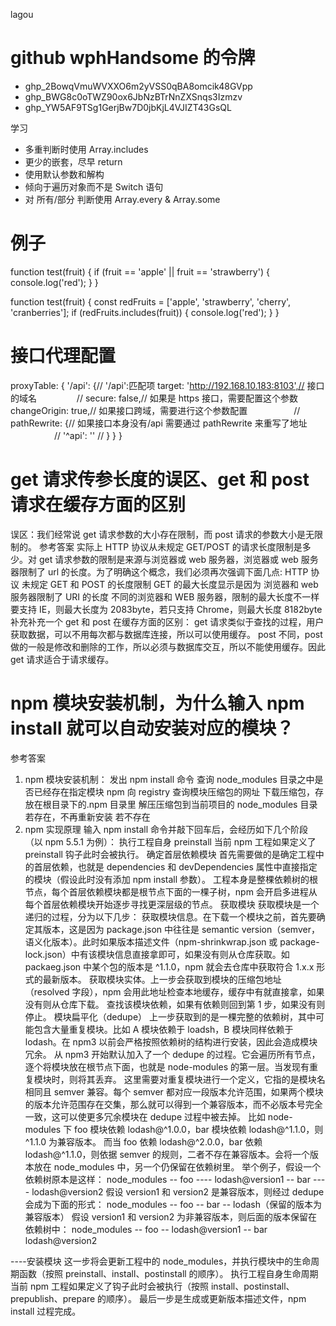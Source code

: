 lagou

# github wphHandsome 的令牌 
* 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
* 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
* 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

学习

- 多重判断时使用 Array.includes
- 更少的嵌套，尽早 return
- 使用默认参数和解构
- 倾向于遍历对象而不是 Switch 语句
- 对 所有/部分 判断使用 Array.every & Array.some

# 例子

function test(fruit) {
if (fruit == 'apple' || fruit == 'strawberry') {
console.log('red');
}
}

function test(fruit) {
const redFruits = ['apple', 'strawberry', 'cherry', 'cranberries'];
if (redFruits.includes(fruit)) {
console.log('red');
}
}

# 接口代理配置

proxyTable: {
'/api': {// '/api':匹配项
target: 'http://192.168.10.183:8103',// 接口的域名
　　　　 // secure: false,// 如果是 https 接口，需要配置这个参数
changeOrigin: true,// 如果接口跨域，需要进行这个参数配置
　　　　　// pathRewrite: {// 如果接口本身没有/api 需要通过 pathRewrite 来重写了地址
　　　　　// '^api': ''
// }
}
}

# get 请求传参长度的误区、get 和 post 请求在缓存方面的区别

误区：我们经常说 get 请求参数的大小存在限制，而 post 请求的参数大小是无限制的。
参考答案
实际上 HTTP 协议从未规定 GET/POST 的请求长度限制是多少。对 get 请求参数的限制是来源与浏览器或 web 服务器，浏览器或 web 服务器限制了 url 的长度。为了明确这个概念，我们必须再次强调下面几点:
HTTP 协议 未规定 GET 和 POST 的长度限制
GET 的最大长度显示是因为 浏览器和 web 服务器限制了 URI 的长度
不同的浏览器和 WEB 服务器，限制的最大长度不一样
要支持 IE，则最大长度为 2083byte，若只支持 Chrome，则最大长度 8182byte
补充补充一个 get 和 post 在缓存方面的区别：
get 请求类似于查找的过程，用户获取数据，可以不用每次都与数据库连接，所以可以使用缓存。
post 不同，post 做的一般是修改和删除的工作，所以必须与数据库交互，所以不能使用缓存。因此 get 请求适合于请求缓存。

# npm 模块安装机制，为什么输入 npm install 就可以自动安装对应的模块？

参考答案

1. npm 模块安装机制：
   发出 npm install 命令
   查询 node_modules 目录之中是否已经存在指定模块
   npm 向 registry 查询模块压缩包的网址
   下载压缩包，存放在根目录下的.npm 目录里
   解压压缩包到当前项目的 node_modules 目录
   若存在，不再重新安装
   若不存在
2. npm 实现原理
   输入 npm install 命令并敲下回车后，会经历如下几个阶段（以 npm 5.5.1 为例）：
   执行工程自身 preinstall
   当前 npm 工程如果定义了 preinstall 钩子此时会被执行。
   确定首层依赖模块
   首先需要做的是确定工程中的首层依赖，也就是 dependencies 和 devDependencies 属性中直接指定的模块（假设此时没有添加 npm install 参数）。
   工程本身是整棵依赖树的根节点，每个首层依赖模块都是根节点下面的一棵子树，npm 会开启多进程从每个首层依赖模块开始逐步寻找更深层级的节点。
   获取模块
   获取模块是一个递归的过程，分为以下几步：
   获取模块信息。在下载一个模块之前，首先要确定其版本，这是因为 package.json 中往往是 semantic version（semver，语义化版本）。此时如果版本描述文件（npm-shrinkwrap.json 或 package-lock.json）中有该模块信息直接拿即可，如果没有则从仓库获取。如 packaeg.json 中某个包的版本是 ^1.1.0，npm 就会去仓库中获取符合 1.x.x 形式的最新版本。
   获取模块实体。上一步会获取到模块的压缩包地址（resolved 字段），npm 会用此地址检查本地缓存，缓存中有就直接拿，如果没有则从仓库下载。
   查找该模块依赖，如果有依赖则回到第 1 步，如果没有则停止。
   模块扁平化（dedupe）
   上一步获取到的是一棵完整的依赖树，其中可能包含大量重复模块。比如 A 模块依赖于 loadsh，B 模块同样依赖于 lodash。在 npm3 以前会严格按照依赖树的结构进行安装，因此会造成模块冗余。
   从 npm3 开始默认加入了一个 dedupe 的过程。它会遍历所有节点，逐个将模块放在根节点下面，也就是 node-modules 的第一层。当发现有重复模块时，则将其丢弃。
   这里需要对重复模块进行一个定义，它指的是模块名相同且 semver 兼容。每个 semver 都对应一段版本允许范围，如果两个模块的版本允许范围存在交集，那么就可以得到一个兼容版本，而不必版本号完全一致，这可以使更多冗余模块在 dedupe 过程中被去掉。
   比如 node-modules 下 foo 模块依赖 lodash@^1.0.0，bar 模块依赖 lodash@^1.1.0，则 ^1.1.0 为兼容版本。
   而当 foo 依赖 lodash@^2.0.0，bar 依赖 lodash@^1.1.0，则依据 semver 的规则，二者不存在兼容版本。会将一个版本放在 node_modules 中，另一个仍保留在依赖树里。
   举个例子，假设一个依赖树原本是这样：
   node_modules
   -- foo
   ---- lodash@version1
   -- bar
   ---- lodash@version2
   假设 version1 和 version2 是兼容版本，则经过 dedupe 会成为下面的形式：
   node_modules
   -- foo
   -- bar
   -- lodash（保留的版本为兼容版本）
   假设 version1 和 version2 为非兼容版本，则后面的版本保留在依赖树中：
   node_modules
   -- foo
   -- lodash@version1
   -- bar lodash@version2

----安装模块
这一步将会更新工程中的 node_modules，并执行模块中的生命周期函数（按照 preinstall、install、postinstall 的顺序）。
执行工程自身生命周期
当前 npm 工程如果定义了钩子此时会被执行（按照 install、postinstall、prepublish、prepare 的顺序）。
最后一步是生成或更新版本描述文件，npm install 过程完成。
